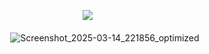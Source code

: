ㅤㅤㅤㅤㅤㅤㅤㅤㅤㅤㅤㅤㅤㅤㅤㅤㅤㅤㅤㅤㅤㅤㅤㅤ![](https://komarev.com/ghpvc/?username=GRILLEDCHE3SE&color=FF8DA1)

ㅤㅤㅤㅤㅤㅤㅤㅤㅤㅤㅤㅤㅤㅤㅤ![Screenshot_2025-03-14_221856_optimized](https://github.com/user-attachments/assets/28c5024f-7ab9-4257-87e8-bca42e82db16)

